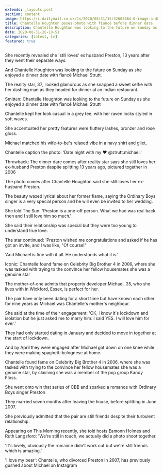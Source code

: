 ```yaml
---
extends: _layouts.post
section: content
image: https://i.dailymail.co.uk/1s/2020/08/31/15/32603684-0-image-a-48_1598883291532.jpg 
title: Chantelle Houghton poses photo with fiancé before dinner date 
description: Chantelle Houghton was looking to the future on Sunday as she enjoyed a dinner date with fiancé Michael Strutt. 
date: 2020-08-31-20-10-51 
categories: [latest, tv] 
featured: true 
--- 
```

She recently revealed she 'still loves' ex husband Preston, 13 years after they went their separate ways.

And Chantelle Houghton was looking to the future on Sunday as she enjoyed a dinner date with fiancé Michael Strutt. 

The reality star, 37,  looked glamorous as she snapped a sweet selfie with her dashing man as they headed for dinner at an Indian restaurant.

Smitten: Chantelle Houghton was looking to the future on Sunday as she enjoyed a dinner date with fiancé Michael Strutt

Chantelle kept her look casual in a grey tee, with her raven locks styled in soft waves.

She accentuated her pretty features were fluttery lashes, bronzer and rose gloss.

Michael matched his wife-to-be's relaxed vibe in a navy shirt and gilet,   

Chantelle caption the photo: 'Date night with my ❤️ @strutt.michael.' 

Throwback: The dinner dare comes after reality star says she still loves her ex-husband Preston despite splitting 13 years ago, pictured together in 2006

The photo comes after Chantelle Houghton said she still loves her ex-husband Preston.

The beauty waxed lyrical about her former flame, saying the Ordinary Boys singer is a very special person and he will even be invited to her wedding.  

She told The Sun: 'Preston is a one-off person. What we had was real back then and I still love him so much.'

She said their relationship was special but they were too young to understand true love.

The star continued: 'Preston wished me congratulations and asked if he has got an invite, and I was like, "Of course!"  

'And Michael is fine with it all. He understands what it is.'

Iconic: Chantelle found fame on Celebrity Big Brother 4 in 2006, where she was tasked with trying to the convince her fellow housemates she was a genuine star

The mother-of-one admits that property developer Michael, 35, who she lives with in Wickford, Essex, is perfect for her.

The pair have only been dating for a short time but have known each other for nine years as Michael was Chantelle's mother's neighbour. 

She said at the time of their engagement: 'OK, I know it's lockdown and isolation but he just asked me to marry him: I said YES. I will love him for ever.'  

They had only started dating in January and decided to move in together at the start of lockdown.

And by April they were engaged after Michael got down on one knee while they were making spaghetti bolognese at home.

Chantelle found fame on Celebrity Big Brother 4 in 2006, where she was tasked with trying to the convince her fellow housemates she was a genuine star, by claiming she was a member of the pop group Kandy Floss.   

She went onto win that series of CBB and sparked a romance with Ordinary Boys singer Preston.

They married seven months after leaving the house, before splitting in June 2007.

She previously admitted that the pair are still friends despite their turbulent relationship. 

Appearing on This Morning recently, she told hosts Eamonn Holmes and Ruth Langsford: 'We're still in touch, we actually did a photo shoot together.

'It's lovely, obviously the romance didn't work out but we're still friends which is amazing.'

'I love my bear': Chantelle, who divorced Preston in 2007, has previously gushed about Michael on Instagram

